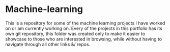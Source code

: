 # Machine-learning
This is a repository for some of the machine learning projects I have worked on or am currently working on. Every of the projects in this portfolio has its own git repository, this folder was created only to make it easier to showcase to those who are interested in browsing, while without having to navigate through all other links &/ repos.